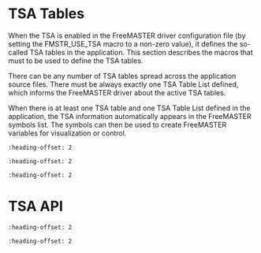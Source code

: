 # TSA Tables

When the TSA is enabled in the FreeMASTER driver configuration file (by setting the FMSTR_USE_TSA macro to a non-zero value), it defines the so-called TSA tables in the application. This section describes the macros that must to be used to define the TSA tables.

There can be any number of TSA tables spread across the application source files. There must be always exactly one TSA Table List defined, which informs the FreeMASTER driver about the active TSA tables.

When there is at least one TSA table and one TSA Table List defined in the application, the TSA information automatically appears in the FreeMASTER symbols list. The symbols can then be used to create FreeMASTER variables for visualization or control.


```{include} ./tsa/tsa_table_definition.md
:heading-offset: 2
```

```{include} ./tsa/tsa_table_list.md
:heading-offset: 2
```

```{include} ./tsa/tsa_active_content.md
:heading-offset: 2
```

# TSA API

```{include} ./api/fmstr_setuptsabuff.md
:heading-offset: 2
```

```{include} ./api/fmstr_tsaaddvar.md
:heading-offset: 2
```
